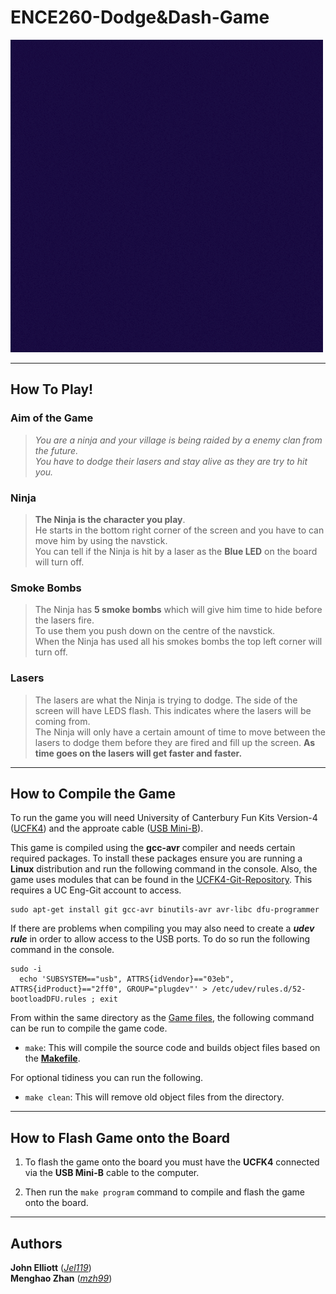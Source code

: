 # ENCE260-**Dodge&Dash**-Game

![Logo](Resources/Dodge%20&%20Dash.gif)

---

## How To Play!

### **Aim of the Game**

>_You are a ninja and your village is being raided by a enemy clan from the future.  
>You have to dodge their lasers and stay alive as they are try to hit you._

### **Ninja**

>**The Ninja is the character you play**.  
>He starts in the bottom right corner of the screen and you have to can move him by using the navstick.  
>You can tell if the Ninja is hit by a laser as the **Blue LED** on the board will turn off.

### **Smoke Bombs**

>The Ninja has **5 smoke bombs** which will give him time to hide before the lasers fire.  
>To use them you push down on the centre of the navstick.  
>When the Ninja has used all his smokes bombs the top left corner will turn off.

### **Lasers**

>The lasers are what the Ninja is trying to dodge.
>The side of the screen will have LEDS flash. This indicates where the lasers will be coming from.  
>The Ninja will only have a certain amount of time to move between the lasers to dodge them before they are fired and fill up the screen.
>**As time goes on the lasers will get faster and faster.**

---

## How to Compile the Game

To run the game you will need University of Canterbury Fun Kits Version-4 ([UCFK4](https://checkout.canterbury.ac.nz/cart.php?action=buy&sku=1000200&source=buy_button "UCFK4 in Store")) and the approate cable ([USB Mini-B](https://checkout.canterbury.ac.nz/cart.php?action=buy&sku=1000201&source=buy_button "Cable in Store")). 

This game is compiled using the **gcc-avr** compiler and needs certain required packages. To install these packages ensure you are running a **Linux** distribution and run the following command in the console. Also, the game uses modules that can be found in the [UCFK4-Git-Repository](https://eng-git.canterbury.ac.nz/rmc84/ence260-ucfk4.git "UCFK4 Git"). This requires a UC Eng-Git account to access.

```Console
sudo apt-get install git gcc-avr binutils-avr avr-libc dfu-programmer
```

If there are problems when compiling you may also need to create a ***udev rule*** in order to allow access to the USB ports. To do so run the following command in the console.

```Console
sudo -i
  echo 'SUBSYSTEM=="usb", ATTRS{idVendor}=="03eb", ATTRS{idProduct}=="2ff0", GROUP="plugdev"' > /etc/udev/rules.d/52-bootloadDFU.rules ; exit
```

From within the same directory as the [Game files](./ "Main Directory"), the following command can be run to compile the game code.

- `make`: This will compile the source code and builds object files based on the **[Makefile](./Makefile)**.

For optional tidiness you can run the following.

- `make clean`: This will remove old object files from the directory.

---

## How to Flash Game onto the Board

1. To flash the game onto the board you must have the **UCFK4** connected via the **USB Mini-B** cable to the computer.

2. Then run the `make program` command to compile and flash the game onto the board.

---

## Authors

**John Elliott** (_[Jel119](mailto:jel119@uclive.ac.nz "John Elliott UC Email")_)  
**Menghao Zhan** (_[mzh99](mailto:mzh99@uclive.ac.nz "Menghao Zhan UC Email")_)
